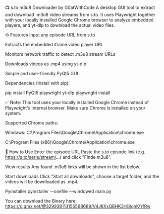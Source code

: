 📺 s.to m3u8 Downloader by G0atWithCode
A desktop GUI tool to extract and download .m3u8 video streams from s.to. It uses Playwright together with your locally installed Google Chrome browser to analyze embedded players, and yt-dlp to download the actual video files.

⚙️ Features
Input any episode URL from s.to

Extracts the embedded iframe video player URL

Monitors network traffic to detect .m3u8 stream URLs

Downloads videos as .mp4 using yt-dlp

Simple and user-friendly PyQt5 GUI

Dependencies (Install with pip):

pip install PyQt5 playwright yt-dlp
playwright install

✅ Note: This tool uses your locally installed Google Chrome instead of Playwright's internal browser. Make sure Chrome is installed on your system.

Supported Chrome paths:

Windows:
C:\Program Files\Google\Chrome\Application\chrome.exe

C:\Program Files (x86)\Google\Chrome\Application\chrome.exe

📝 How to Use
Enter the episode URL
Paste the s.to episode link (e.g. https://s.to/serie/stream/...) and click "Finde m3u8".

View results
Any found .m3u8 links will be shown in the list below.

Start downloads
Click "Start all downloads", choose a target folder, and the videos will be downloaded as .mp4.

Pyinstaller
pyinstaller --onefile --windowed main.py

You can download the Binary here: https://c.gmx.net/@329938113155568689/V4J8XxQBHK3rK8gnKfrfRw
